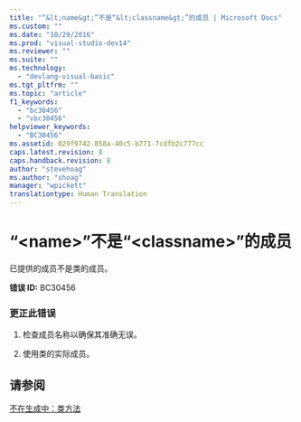 ```yaml
---
title: "“&lt;name&gt;”不是“&lt;classname&gt;”的成员 | Microsoft Docs"
ms.custom: ""
ms.date: "10/29/2016"
ms.prod: "visual-studio-dev14"
ms.reviewer: ""
ms.suite: ""
ms.technology: 
  - "devlang-visual-basic"
ms.tgt_pltfrm: ""
ms.topic: "article"
f1_keywords: 
  - "bc30456"
  - "vbc30456"
helpviewer_keywords: 
  - "BC30456"
ms.assetid: 029f9742-858a-40c5-b771-7cdfb2c777cc
caps.latest.revision: 8
caps.handback.revision: 8
author: "stevehoag"
ms.author: "shoag"
manager: "wpickett"
translationtype: Human Translation
---
```

# “&lt;name&gt;”不是“&lt;classname&gt;”的成员
已提供的成员不是类的成员。  
  
 **错误 ID:** BC30456  
  
### 更正此错误  
  
1.  检查成员名称以确保其准确无误。  
  
2.  使用类的实际成员。  
  
## 请参阅  
 [不在生成中：类方法](http://msdn.microsoft.com/zh-cn/326214bb-6367-48e7-bb24-714844791400)
